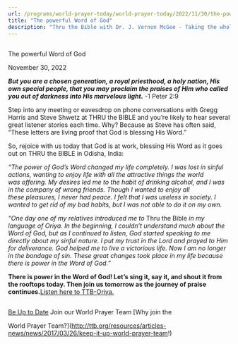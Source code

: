 ```yaml
---
url: /programs/world-prayer-today/world-prayer-today/2022/11/30/the-powerful-word-of-god
title: "The powerful Word of God"
description: "Thru the Bible with Dr. J. Vernon McGee - Taking the whole Word to the whole world"
---
```







## 
 The powerful Word of God


November 30, 2022




***But you are a chosen generation, a royal priesthood, a holy nation, His own special people, that you may proclaim the praises of Him who called you out of darkness into His marvelous light.*** -1 Peter 2:9

Step into any meeting or eavesdrop on phone conversations with Gregg Harris and Steve Shwetz at THRU the BIBLE and you’re likely to hear several great listener stories each time. Why? Because as Steve has often said, “These letters are living proof that God is blessing His Word.”

So, rejoice with us today that God is at work, blessing His Word as it goes out on THRU the BIBLE in Odisha, India:

*“The power of God’s Word changed my life completely. I was lost in sinful actions, wanting to enjoy life with all the attractive things the world was offering. My desires led me to the habit of drinking alcohol, and I was in the company of wrong friends. Though I wanted to enjoy all these pleasures, I never had peace. I felt that I was useless in society. I wanted to get rid of my bad habits, but I was not able to do it on my own.*

*“One day one of my relatives introduced me to* Thru the Bible *in my language of Oriya. In the beginning, I couldn’t understand much about the Word of God, but as I continued to listen, God started speaking to me directly about my sinful nature. I put my trust in the Lord and prayed to Him for deliverance. God helped me to live a victorious life. Now I am no longer in the bondage of sin. These great changes took place in my life because there is power in the Word of God.”*

**There is power in the Word of God! Let’s sing it, say it, and shout it from the rooftops today. Then join us tomorrow as the journey of praise continues.**[Listen here to TTB-Oriya.](https://ttb.twr.org/home/day,0419/language,ORI)







## 




[Be Up to Date](http://feeds.feedburner.com/WorldPrayerToday "World Prayer Today RSS Feed")
Join our World Prayer Team
[Why join the  

World Prayer Team?](http://ttb.org/resources/articles-news/news/2017/03/26/keep-it-up-world-prayer-team!)




